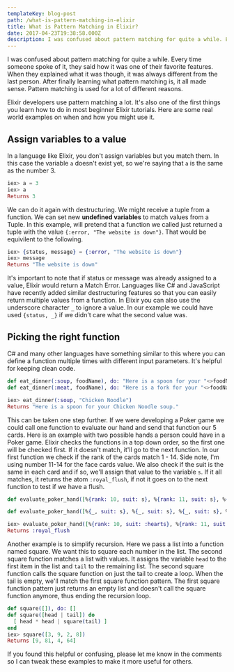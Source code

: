 ```yaml
---
templateKey: blog-post
path: /what-is-pattern-matching-in-elixir
title: What is Pattern Matching in Elixir?
date: 2017-04-23T19:38:58.000Z
description: I was confused about pattern matching for quite a while. Every time someone spoke of it, they said how it was one of their favorite features. When they explained what it was though, it was always different from the last person. After finally learning what pattern matching is, it all made sense. Pattern matching is used for a lot of different reasons.
---
```

I was confused about pattern matching for quite a while. Every time someone spoke of it, they said how it was one of their favorite features. When they explained what it was though, it was always different from the last person. After finally learning what pattern matching is, it all made sense. Pattern matching is used for a lot of different reasons.

Elixir developers use pattern matching a lot. It's also one of the first things you learn how to do in most beginner Elixir tutorials. Here are some real world examples on when and how you might use it.

## Assign variables to a value

In a language like Elixir, you don't assign variables but you match them. In this case the variable `a` doesn't exist yet, so we're saying that `a` is the same as the number 3.

```Elixir
iex> a = 3
iex> a
Returns 3
```

We can do it again with destructuring. We might receive a tuple from a function. We can set new **undefined variables** to match values from a Tuple. In this example, will pretend that a function we called just returned a tuple with the value `{:error, "The website is down"}`. That would be equivilent to the following.

```Elixir
iex> {status, message} = {:error, "The website is down"}
iex> message
Returns "The website is down"
```

It's important to note that if status or message was already assigned to a value, Elixir would return a Match Error. Languages like C# and JavaScript have recently added similar destructuring features so that you can easily return multiple values from a function. In Elixir you can also use the underscore character `_` to ignore a value. In our example we could have used `{status, _}` if we didn't care what the second value was.

## Picking the right function

C# and many other languages have something similar to this where you can define a function multiple times with different input parameters. It's helpful for keeping clean code.

```Elixir
def eat_dinner(:soup, foodName), do: "Here is a spoon for your "<>foodName<>" soup."
def eat_dinner(:meat, foodName), do: "Here is a fork for your "<>foodName

iex> eat_dinner(:soup, "Chicken Noodle")
Returns "Here is a spoon for your Chicken Noodle soup."
```

This can be taken one step further. If we were developing a Poker game we could call one function to evaluate our hand and send that function our 5 cards. Here is an example with two possible hands a person could have in a Poker game. Elixir checks the functions in a top down order, so the first one will be checked first. If it doesn't match, it'll go to the next function. In our first function we check if the rank of the cards match 1 - 14. Side note, I'm using number 11-14 for the face cards value. We also check if the suit is the same in each card and if so, we'll assign that value to the variable `s`. If it all matches, it returns the atom `:royal_flush`, if not it goes on to the next function to test if we have a flush.


```Elixir
def evaluate_poker_hand([%{rank: 10, suit: s}, %{rank: 11, suit: s}, %{rank: 12, suit: s}, %{rank: 13, suit: s}, %{rank: 14, suit: s}]), do: :royal_flush

def evaluate_poker_hand([%{_, suit: s}, %{_, suit: s}, %{_, suit: s}, %{_, suit: s}, %{_, suit: s}]), do: :flush

iex> evaluate_poker_hand([%{rank: 10, suit: :hearts}, %{rank: 11, suit: :hearts}, %{rank: 12, suit: :hearts}, %{rank: 13, suit: :hearts}, %{rank: 14, suit: :hearts}])
Returns :royal_flush
```

Another example is to simplify recursion. Here we pass a list into a function named square. We want this to square each number in the list. The second square function matches a list with values. It assigns the variable `head` to the first item in the list and `tail` to the remaining list. The second square function calls the square function on just the tail to create a loop. When the tail is empty, we'll match the first square function pattern. The first square function pattern just returns an empty list and doesn't call the square function anymore, thus ending the recursion loop.

```Elixir
def square([]), do: []
def square([head | tail]) do
  [ head * head | square(tail) ]
end
iex> square([3, 9, 2, 8])
Returns [9, 81, 4, 64]
```

If you found this helpful or confusing, please let me know in the comments so I can tweak these examples to make it more useful for others.

